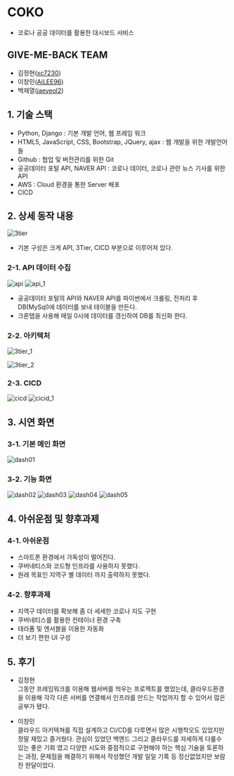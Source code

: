 # COKO
- 코로나 공공 데이터를 활용한 대시보드 서비스

## GIVE-ME-BACK TEAM
- 김정현([xc7230](https://github.com/xc7230))
- 이창민([AiLEE96](https://github.com/AiLEE96))
- 백재열([jaeyeol2](https://github.com/jaeyeol2))

## 1. 기술 스택
- Python, Django : 기본 개발 언어, 웹 프레임 워크
- HTML5, JavaScript, CSS, Bootstrap, JQuery, ajax : 웹 개발을 위한 개발언어들
- Github : 협업 및 버전관리를 위한 Git
- 공공데이터 포털 API, NAVER API : 코로나 데이터, 코로나 관련 뉴스 기사를 위한 API
- AWS : Cloud 환경을 통한 Server 배포
- CICD

## 2. 상세 동작 내용
![3tier](https://user-images.githubusercontent.com/33945185/208352254-5f3f2bc5-1009-48b1-bd46-b895b8e82771.png)
- 기본 구성은 크게 API, 3Tier, CICD 부분으로 이루어져 있다.

### 2-1. API 데이터 수집
![api](https://user-images.githubusercontent.com/33945185/208352487-a53dfc7d-c9f6-4f6a-a8ab-e3a2793ddc83.png)
![api_1](https://user-images.githubusercontent.com/33945185/208352626-a695453e-68fb-47a3-9b98-de21fcecbf94.png)
- 공공데이터 포털의 API와 NAVER API를 파이썬에서 크롤링, 전처리 후 DB(MySql)에 데이터를 보내 테이블을 만든다.
- 크론탭을 사용해 매일 0시에 데이터를 갱신하여 DB를 최신화 한다.


### 2-2. 아키텍처
![3tier_1](https://user-images.githubusercontent.com/33945185/208353630-de45a7c8-0568-4262-bf3e-216377710a0a.png)

![3tier_2](https://user-images.githubusercontent.com/33945185/208352976-a6248983-5a9d-404b-a740-b4ecda0a3d6e.png)



### 2-3. CICD
![cicd](https://user-images.githubusercontent.com/33945185/208353747-67aa129e-9c24-4ccd-9208-b32cf9afaf82.png)
![cicid_1](https://user-images.githubusercontent.com/33945185/208353189-3663b967-61bb-4dbb-a2dc-7cfec8cb0bb3.png)


## 3. 시연 화면
### 3-1. 기본 메인 화면
![dash01](https://user-images.githubusercontent.com/33945185/208354353-3f6124e1-16a5-40dd-9142-8520d4f1d578.png)


### 3-2. 기능 화면
![dash02](https://user-images.githubusercontent.com/33945185/208354350-c62eb349-a82b-44c0-b4e5-bc4852d6817c.png)
![dash03](https://user-images.githubusercontent.com/33945185/208354363-cfcd63db-02d7-4b70-8cf5-ccdca97280df.png)
![dash04](https://user-images.githubusercontent.com/33945185/208354360-06a4e3b3-fe36-425a-ab19-dc15bce1621d.png)
![dash05](https://user-images.githubusercontent.com/33945185/208354356-b2ae6b49-96e7-4aad-b7d7-429e7f12c67f.png)


## 4. 아쉬운점 및 향후과제
### 4-1. 아쉬운점
- 스마트폰 환경에서 가독성이 떨어진다.
- 쿠버네티스와 코드형 인프라를 사용하지 못했다.
- 원래 목표인 지역구 별 데이터 까지 출력하지 못했다.

### 4-2. 향후과제
- 지역구 데이터를 확보해 좀 더 세세한 코로나 지도 구현
- 쿠버네티스를 활용한 컨테이너 환경 구축
- 테라폼 및 엔서블을 이용한 자동화
- 더 보기 편한 UI 구성


## 5. 후기
- 김정현<br/>
    그동안 프레임워크를 이용해 웹서버를 띄우는 프로젝트를 했었는데, 클라우드환경을 이용해 각각 다른 서버를 연결해서 인프라를 만드는 작업까지 할 수 있어서 많은 공부가 됐다.

    
- 이창민<br/>
    클라우드 아키텍쳐를 직접 설계하고 CI/CD를 다루면서 많은 시행착오도 있었지만 정말 재밌고 즐거웠다. 관심이 있었던 백엔드 그리고 클라우드를 자세하게 다룰수 있는 좋은 기회     였고 다양한 시도와 중점적으로 구현해야 하는 핵심 기술을 토론하는 과정, 문제점을 해결하기 위해서 작성했던 개발 일일 기록 등 정신없었지만 보람찬 한달이었다.    

